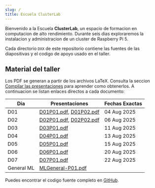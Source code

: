 ```yaml
---
slug: /
title: Escuela ClusterLab
---
```


Bienvenido a la Escuela **ClusterLab**, un espacio de formacion en computacion de alto rendimiento. Durante seis dias exploraremos la instalacion y administracion de un cluster de Raspberry Pi 5.

Cada directorio `DXX` de este repositorio contiene las fuentes de las diapositivas y el codigo de apoyo usado en el taller.

## Material del taller

Los PDF se generan a partir de los archivos LaTeX. Consulta la seccion [Compilar las presentaciones](./compilar) para aprender como obtenerlos. A continuacion se listan enlaces directos a cada documento:

| Dia | Presentaciones | Fechas Exactas
| --- | --- | --- |
| D01 | [D01P01.pdf](/pdfs/D01P01.pdf), [D01P02.pdf](/pdfs/D01P02.pdf) | 04 Aug 2025 |
| D02 | [D02P01.pdf](/pdfs/D02P01.pdf), [D02P02.pdf](/pdfs/D02P02.pdf) | 06 Aug 2025 |
| D03 | [D03P01.pdf](/pdfs/D03P01.pdf) | 11 Aug 2025 |
| D04 | [D04P01.pdf](/pdfs/D04P01.pdf) | 13 Aug 2025 |
| D05 | [D05P01.pdf](/pdfs/D05P01.pdf) | 15 Aug 2025 |
| D06 | [D06P01.pdf](/pdfs/D06P01.pdf) | 20 Aug 2025
| D07 | [D07P01.pdf](/pdfs/D07P01.pdf) | 22 Aug 2025
| General ML | [MLGeneral-P01.pdf](/pdfs/MLGeneral-P01.pdf) |

Puedes encontrar el codigo fuente completo en [GitHub](https://github.com/jperaltac/erpi5).
